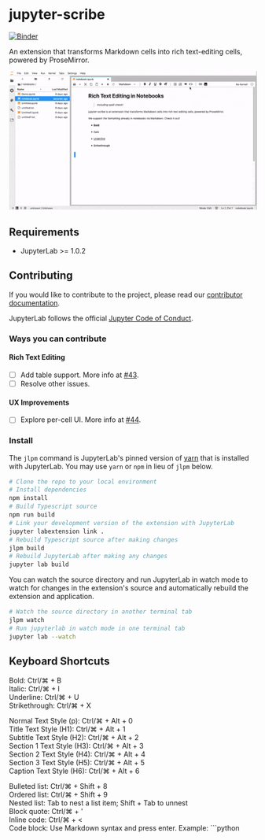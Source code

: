 # jupyter-scribe
[![Binder](https://mybinder.org/badge_logo.svg)](https://mybinder.org/v2/gh/jupytercalpoly/jupyterlab-richtext-mode/master?urlpath=lab/tree/notebooks/Demo.ipynb)

An extension that transforms Markdown cells into rich text-editing cells, powered by ProseMirror.

![text in a markdown cell is formatted as a code block and inline math and an image is added all while live rendering](./gif/example.gif)

## Requirements

* JupyterLab >= 1.0.2


## Contributing

If you would like to contribute to the project, please read our [contributor documentation](https://github.com/jupyterlab/jupyterlab/blob/master/CONTRIBUTING.md).

JupyterLab follows the official [Jupyter Code of Conduct](https://jupyter.org/conduct).

### Ways you can contribute

#### Rich Text Editing

- [ ] Add table support. More info at [#43](https://github.com/jupytercalpoly/jupyterlab-richtext-mode/issues/43).
- [ ] Resolve other issues.

#### UX Improvements

- [ ] Explore per-cell UI. More info at [#44](https://github.com/jupytercalpoly/jupyterlab-richtext-mode/issues/44).

### Install

The `jlpm` command is JupyterLab's pinned version of
[yarn](https://yarnpkg.com/) that is installed with JupyterLab. You may use
`yarn` or `npm` in lieu of `jlpm` below.

```bash
# Clone the repo to your local environment
# Install dependencies
npm install
# Build Typescript source
npm run build
# Link your development version of the extension with JupyterLab
jupyter labextension link .
# Rebuild Typescript source after making changes
jlpm build
# Rebuild JupyterLab after making any changes
jupyter lab build
```

You can watch the source directory and run JupyterLab in watch mode to watch for changes in the extension's source and automatically rebuild the extension and application.

```bash
# Watch the source directory in another terminal tab
jlpm watch
# Run jupyterlab in watch mode in one terminal tab
jupyter lab --watch
```

## Keyboard Shortcuts
Bold: Ctrl/⌘ + B  
Italic: Ctrl/⌘ + I  
Underline: Ctrl/⌘ + U  
Strikethrough: Ctrl/⌘ + X  


Normal Text Style (p): Ctrl/⌘ + Alt + 0  
Title Text Style (H1): Ctrl/⌘ + Alt + 1  
Subtitle Text Style (H2): Ctrl/⌘ + Alt + 2  
Section 1 Text Style (H3): Ctrl/⌘ + Alt + 3  
Section 2 Text Style (H4): Ctrl/⌘ + Alt + 4  
Section 3 Text Style (H5): Ctrl/⌘ + Alt + 5  
Caption Text Style (H6): Ctrl/⌘ + Alt + 6  


Bulleted list: Ctrl/⌘ + Shift + 8  
Ordered list: Ctrl/⌘ + Shift + 9  
Nested list: Tab to nest a list item; Shift + Tab to unnest  
Block quote:  Ctrl/⌘ + '  
Inline code: Ctrl/⌘ + <  
Code block: Use Markdown syntax and press enter. Example: ```python  
